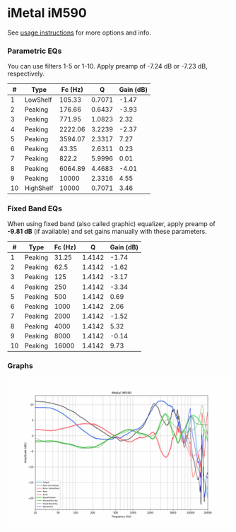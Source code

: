 # iMetal iM590
See [usage instructions](https://github.com/jaakkopasanen/AutoEq#usage) for more options and info.

### Parametric EQs
You can use filters 1-5 or 1-10. Apply preamp of -7.24 dB or -7.23 dB, respectively.

|   # | Type      |   Fc (Hz) |      Q |   Gain (dB) |
|-----|-----------|-----------|--------|-------------|
|   1 | LowShelf  |    105.33 | 0.7071 |       -1.47 |
|   2 | Peaking   |    176.66 | 0.6437 |       -3.93 |
|   3 | Peaking   |    771.95 | 1.0823 |        2.32 |
|   4 | Peaking   |   2222.06 | 3.2239 |       -2.37 |
|   5 | Peaking   |   3594.07 | 2.3317 |        7.27 |
|   6 | Peaking   |     43.35 | 2.6311 |        0.23 |
|   7 | Peaking   |    822.2  | 5.9996 |        0.01 |
|   8 | Peaking   |   6064.89 | 4.4683 |       -4.01 |
|   9 | Peaking   |  10000    | 2.3316 |        4.55 |
|  10 | HighShelf |  10000    | 0.7071 |        3.46 |

### Fixed Band EQs
When using fixed band (also called graphic) equalizer, apply preamp of **-9.81 dB** (if available) and set gains manually with these parameters.

|   # | Type    |   Fc (Hz) |      Q |   Gain (dB) |
|-----|---------|-----------|--------|-------------|
|   1 | Peaking |     31.25 | 1.4142 |       -1.74 |
|   2 | Peaking |     62.5  | 1.4142 |       -1.62 |
|   3 | Peaking |    125    | 1.4142 |       -3.17 |
|   4 | Peaking |    250    | 1.4142 |       -3.34 |
|   5 | Peaking |    500    | 1.4142 |        0.69 |
|   6 | Peaking |   1000    | 1.4142 |        2.06 |
|   7 | Peaking |   2000    | 1.4142 |       -1.52 |
|   8 | Peaking |   4000    | 1.4142 |        5.32 |
|   9 | Peaking |   8000    | 1.4142 |       -0.14 |
|  10 | Peaking |  16000    | 1.4142 |        9.73 |

### Graphs
![](./iMetal%20iM590.png)
